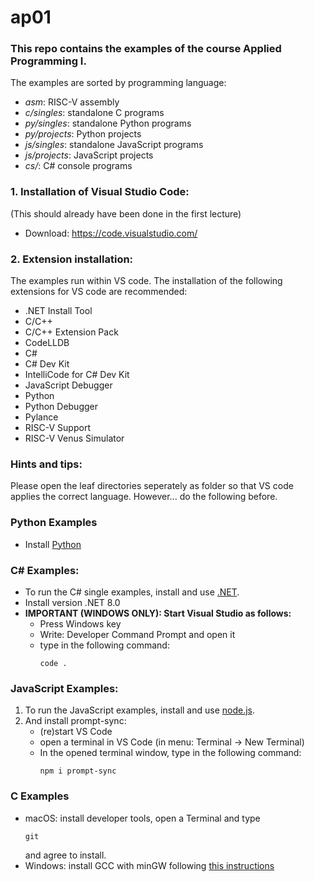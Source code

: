 # ap01
### This repo contains the examples of the course Applied Programming I. 

The examples are sorted by programming language:
* *asm*: RISC-V assembly 
* *c/singles*: standalone C programs
* *py/singles*: standalone Python programs
* *py/projects*: Python projects
* *js/singles*: standalone JavaScript programs
* *js/projects*: JavaScript projects
* *cs/*: C# console programs


### 1. Installation of Visual Studio Code:
(This should already have been done in the first lecture)
* Download: <https://code.visualstudio.com/>

### 2. Extension installation:
The examples run within VS code. The installation of the following extensions for VS code are recommended:
* .NET Install Tool
* C/C++
* C/C++ Extension Pack
* CodeLLDB
* C#
* C# Dev Kit
* IntelliCode for C# Dev Kit
* JavaScript Debugger
* Python
* Python Debugger
* Pylance
* RISC-V Support
* RISC-V Venus Simulator

### Hints and tips:
Please open the leaf directories seperately as folder so that VS code applies the correct language. However... do the following before.

### Python Examples
- Install [Python](https://www.python.org/downloads/) 

### C# Examples:
- To run the C# single examples, install and use [.NET](https://dotnet.microsoft.com/).
- Install version .NET 8.0
- **IMPORTANT (WINDOWS ONLY): Start Visual Studio as follows:**
   - Press Windows key
   - Write: Developer Command Prompt and open it
   - type in the following command:
     ```
     code .
     ````

### JavaScript Examples: 

1. To run the JavaScript examples, install and use [node.js](https://nodejs.org).
2. And install prompt-sync:
   - (re)start VS Code
   - open a terminal in VS Code (in menu: Terminal -> New Terminal)
   - In the opened terminal window, type in the following command: 
      ```
      npm i prompt-sync
      ```

### C Examples
- macOS: install developer tools, open a Terminal and type
     ```
     git
     ````
    and agree to install.
- Windows: install GCC with minGW following [this instructions](https://code.visualstudio.com/docs/cpp/config-mingw)





